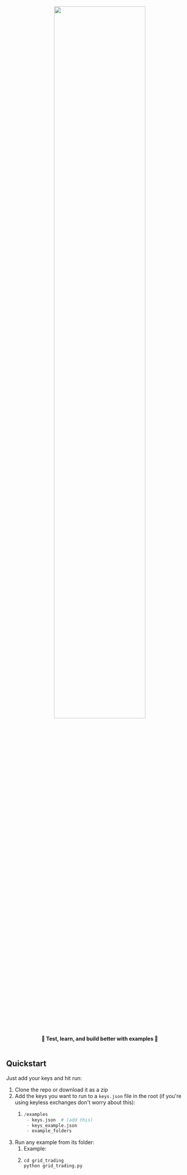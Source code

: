 

<br />

<div align="center">
   <img style="margin: 0 auto; padding-bottom: 15px; padding-top: 30px" width=70%" src="https://firebasestorage.googleapis.com/v0/b/blankly-6ada5.appspot.com/o/blankly-github-logo.png?alt=media&token=8f436cd2-3d28-432c-867a-afef780f4260">
</div>
<br />
<div align="center">
  <b>💨  Test, learn, and build better with examples  🚀</b>
</div>
<br />

## Quickstart
Just add your keys and hit run:

1. Clone the repo or download it as a zip
2. Add the keys you want to run to a `keys.json` file in the root (if you're using keyless exchanges don't worry about this):
   1. ```python
      /examples
       - keys.json  # (add this)
       - keys_example.json
       - example_folders
      ```
3. Run any example from its folder:
   1. Example: 
   2. ```commandline
      cd grid_trading
      python grid_trading.py
      ```
